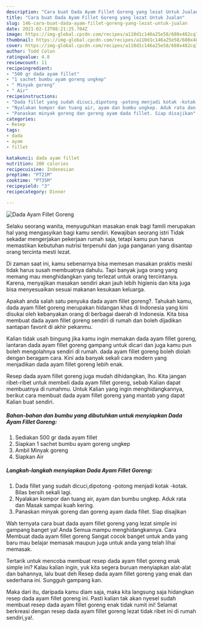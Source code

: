 ```yaml
---
description: "Cara buat Dada Ayam Fillet Goreng yang lezat Untuk Jualan"
title: "Cara buat Dada Ayam Fillet Goreng yang lezat Untuk Jualan"
slug: 146-cara-buat-dada-ayam-fillet-goreng-yang-lezat-untuk-jualan
date: 2021-02-13T08:21:25.704Z
image: https://img-global.cpcdn.com/recipes/a110d1c146a25e58/680x482cq70/dada-ayam-fillet-goreng-foto-resep-utama.jpg
thumbnail: https://img-global.cpcdn.com/recipes/a110d1c146a25e58/680x482cq70/dada-ayam-fillet-goreng-foto-resep-utama.jpg
cover: https://img-global.cpcdn.com/recipes/a110d1c146a25e58/680x482cq70/dada-ayam-fillet-goreng-foto-resep-utama.jpg
author: Todd Colon
ratingvalue: 4.8
reviewcount: 11
recipeingredient:
- "500 gr dada ayam fillet"
- "1 sachet bumbu ayam goreng ungkep"
- " Minyak goreng"
- " Air"
recipeinstructions:
- "Dada fillet yang sudah dicuci,dipotong -potong menjadi kotak -kotak. Bilas bersih sekali lagi."
- "Nyalakan kompor dan tuang air, ayam dan bumbu ungkep. Aduk rata dan Masak sampai kuah kering."
- "Panaskan minyak goreng dan goreng ayam dada fillet. Siap disajikan"
categories:
- Resep
tags:
- dada
- ayam
- fillet

katakunci: dada ayam fillet 
nutrition: 200 calories
recipecuisine: Indonesian
preptime: "PT21M"
cooktime: "PT35M"
recipeyield: "3"
recipecategory: Dinner

---
```



![Dada Ayam Fillet Goreng](https://img-global.cpcdn.com/recipes/a110d1c146a25e58/680x482cq70/dada-ayam-fillet-goreng-foto-resep-utama.jpg)

Selaku seorang wanita, menyuguhkan masakan enak bagi famili merupakan hal yang mengasyikan bagi kamu sendiri. Kewajiban seorang istri Tidak sekadar mengerjakan pekerjaan rumah saja, tetapi kamu pun harus memastikan kebutuhan nutrisi terpenuhi dan juga panganan yang disantap orang tercinta mesti lezat.

Di zaman  saat ini, kamu sebenarnya bisa memesan masakan praktis meski tidak harus susah membuatnya dahulu. Tapi banyak juga orang yang memang mau menghidangkan yang terlezat untuk orang tercintanya. Karena, menyajikan masakan sendiri akan jauh lebih higienis dan kita juga bisa menyesuaikan sesuai makanan kesukaan keluarga. 



Apakah anda salah satu penyuka dada ayam fillet goreng?. Tahukah kamu, dada ayam fillet goreng merupakan hidangan khas di Indonesia yang kini disukai oleh kebanyakan orang di berbagai daerah di Indonesia. Kita bisa membuat dada ayam fillet goreng sendiri di rumah dan boleh dijadikan santapan favorit di akhir pekanmu.

Kalian tidak usah bingung jika kamu ingin memakan dada ayam fillet goreng, lantaran dada ayam fillet goreng gampang untuk dicari dan juga kamu pun boleh mengolahnya sendiri di rumah. dada ayam fillet goreng boleh diolah dengan beragam cara. Kini ada banyak sekali cara modern yang menjadikan dada ayam fillet goreng lebih enak.

Resep dada ayam fillet goreng juga mudah dihidangkan, lho. Kita jangan ribet-ribet untuk membeli dada ayam fillet goreng, sebab Kalian dapat membuatnya di rumahmu. Untuk Kalian yang ingin menghidangkannya, berikut cara membuat dada ayam fillet goreng yang mantab yang dapat Kalian buat sendiri.

<!--inarticleads1-->

##### Bahan-bahan dan bumbu yang dibutuhkan untuk menyiapkan Dada Ayam Fillet Goreng:

1. Sediakan 500 gr dada ayam fillet
1. Siapkan 1 sachet bumbu ayam goreng ungkep
1. Ambil  Minyak goreng
1. Siapkan  Air




<!--inarticleads2-->

##### Langkah-langkah menyiapkan Dada Ayam Fillet Goreng:

1. Dada fillet yang sudah dicuci,dipotong -potong menjadi kotak -kotak. Bilas bersih sekali lagi.
1. Nyalakan kompor dan tuang air, ayam dan bumbu ungkep. Aduk rata dan Masak sampai kuah kering.
1. Panaskan minyak goreng dan goreng ayam dada fillet. Siap disajikan




Wah ternyata cara buat dada ayam fillet goreng yang lezat simple ini gampang banget ya! Anda Semua mampu menghidangkannya. Cara Membuat dada ayam fillet goreng Sangat cocok banget untuk anda yang baru mau belajar memasak maupun juga untuk anda yang telah lihai memasak.

Tertarik untuk mencoba membuat resep dada ayam fillet goreng enak simple ini? Kalau kalian ingin, yuk kita segera buruan menyiapkan alat-alat dan bahannya, lalu buat deh Resep dada ayam fillet goreng yang enak dan sederhana ini. Sungguh gampang kan. 

Maka dari itu, daripada kamu diam saja, maka kita langsung saja hidangkan resep dada ayam fillet goreng ini. Pasti kalian tak akan nyesel sudah membuat resep dada ayam fillet goreng enak tidak rumit ini! Selamat berkreasi dengan resep dada ayam fillet goreng lezat tidak ribet ini di rumah sendiri,ya!.

